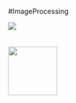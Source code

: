 #ImageProcessing

<img src='images/pictures01.jpg'>   </img>
<br><br>      
<img src='images/pictures02.jpg' width=100 height=100>  </img>                   
          
          
          
          
          
